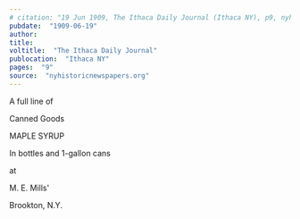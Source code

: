 ```yaml
---
# citation: "19 Jun 1909, The Ithaca Daily Journal (Ithaca NY), p9, nyhistoricnewspapers.org."
pubdate:  "1909-06-19"
author: 
title: 
voltitle:  "The Ithaca Daily Journal"
publocation:  "Ithaca NY"
pages:  "9"
source:  "nyhistoricnewspapers.org"
---
```


A full line of

Canned Goods

MAPLE SYRUP

In bottles and 1-gallon cans

at

M. E. Mills'

Brookton, N.Y. 


